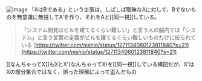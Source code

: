 
![image](https://gyazo.com/f9f0ba2ff31ae7aefc2ff063884e22d8/thumb/1000)
「AはBである」という主張は、しばしば曖昧なAに対して、Bでないものを無意識に無視してA'を作り、それをAと[[同一視]]している。


> 「システム開発はビルを建てるくらい難しい」と言う人の脳内では「システム」と言う言葉の定義がビルを建てるくらい難しいものだけに絞られている
[https://twitter.com/nishio/status/1271134060123811840?s=21](https://twitter.com/nishio/status/1271134060123811840?s=21)

[[なんちゃってX]]もXとX'(なんちゃってX)を[[同一視]]している構図だが、X'はXの部分集合ではなく、誤った理解によって歪んだもの
